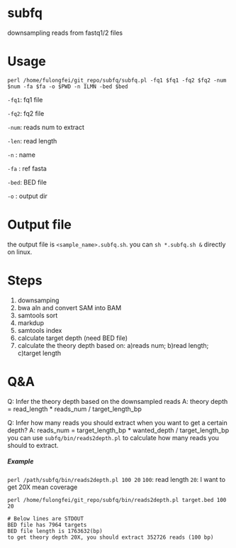 # subfq
downsampling reads from fastq1/2 files

# Usage
`perl /home/fulongfei/git_repo/subfq/subfq.pl -fq1 $fq1 -fq2 $fq2 -num $num -fa $fa -o $PWD -n ILMN -bed $bed`

`-fq1`: fq1 file

`-fq2`: fq2 file

`-num`: reads num to extract

`-len`: read length

`-n`  : name

`-fa` : ref fasta

`-bed`: BED file

`-o`  : output dir

# Output file
the output file is `<sample_name>.subfq.sh`. you can `sh *.subfq.sh &` directly on linux.

# Steps
1) downsamping
2) bwa aln and convert SAM into BAM
3) samtools sort
4) markdup
5) samtools index
6) calculate target depth (need BED file)
7) calculate the theory depth based on: a)reads num; b)read length; c)target length

# Q&A
Q: Infer the theory depth based on the downsampled reads
A: theory depth = read_length * reads_num / target_length_bp

Q: Infer how many reads you should extract when you want to get a certain depth?
A: reads_num = target_length_bp * wanted_depth / target_length_bp
you can use `subfq/bin/reads2depth.pl` to calculate how many reads you should to extract.

##### Example
`perl /path/subfq/bin/reads2depth.pl 100 20`
`100`: read length
`20`: I want to get 20X mean coverage

```
perl /home/fulongfei/git_repo/subfq/bin/reads2depth.pl target.bed 100 20

# Below lines are STDOUT
BED file has 7964 targets
BED file length is 1763632(bp)
to get theory depth 20X, you should extract 352726 reads (100 bp)
```
